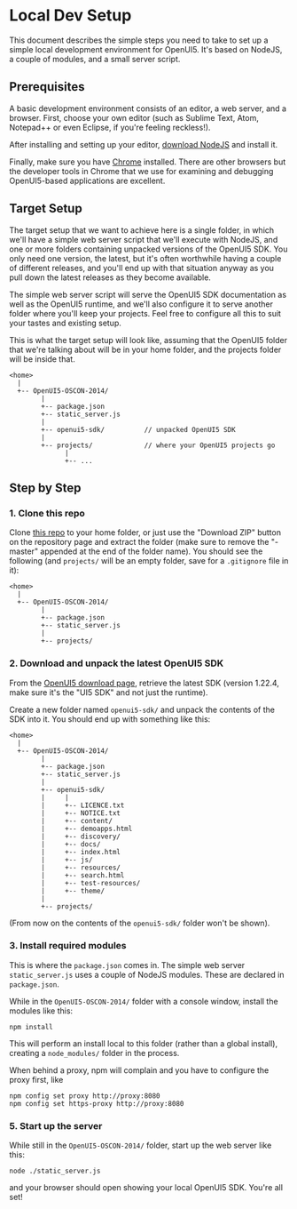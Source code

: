 # Local Dev Setup

This document describes the simple steps you need to take
to set up a simple local development environment for OpenUI5.
It's based on NodeJS, a couple of modules, and a small server
script.

## Prerequisites

A basic development environment consists of an editor, a web
server, and a browser. First, choose your own editor
(such as Sublime Text, Atom, Notepad++ or even Eclipse, if you're
feeling reckless!).

After installing and setting up your editor, [download NodeJS](http://nodejs.org/download/)
and install it.

Finally, make sure you have [Chrome](https://www.google.com/chrome/browser/)
installed. There are other browsers but the developer tools in Chrome
that we use for examining and debugging OpenUI5-based applications are
excellent.

## Target Setup

The target setup that we want to achieve here is a single folder, in
which we'll have a simple web server script that we'll execute with
NodeJS, and one or more folders containing unpacked versions of the
OpenUI5 SDK. You only need one version, the latest, but it's often
worthwhile having a couple of different releases, and you'll end up
with that situation anyway as you pull down the latest releases as
they become available.

The simple web server script will serve the OpenUI5 SDK documentation
as well as the OpenUI5 runtime, and we'll also configure it to serve
another folder where you'll keep your projects. Feel free to configure
all this to suit your tastes and existing setup.

This is what the target setup will look like, assuming that the OpenUI5
folder that we're talking about will be in your home folder, and the
projects folder will be inside that.

```
<home>
  |
  +-- OpenUI5-OSCON-2014/
        |
        +-- package.json
        +-- static_server.js
        |
        +-- openui5-sdk/          // unpacked OpenUI5 SDK
        |
        +-- projects/             // where your OpenUI5 projects go
              |
              +-- ...
```

## Step by Step

### 1. Clone this repo

Clone [this repo](https://github.com/BluefinSolutions/OpenUI5-OSCON-2014/)
to your home folder, or just use the "Download ZIP" button on the repository page and extract the folder (make sure to remove the "-master" appended at the end of the folder name). You should see the following
(and `projects/` will be an empty folder, save for a `.gitignore` file in it):

```
<home>
  |
  +-- OpenUI5-OSCON-2014/
        |
        +-- package.json
        +-- static_server.js
        |
        +-- projects/
```

### 2. Download and unpack the latest OpenUI5 SDK

From the [OpenUI5 download page](http://openui5.org/download.html), retrieve the
latest SDK (version 1.22.4, make sure it's the "UI5 SDK" and not just the runtime).

Create a new folder named `openui5-sdk/`
and unpack the contents of the SDK into it. You should end up with something like
this:

```
<home>
  |
  +-- OpenUI5-OSCON-2014/
        |
        +-- package.json
        +-- static_server.js
        |
        +-- openui5-sdk/
        |     |
        |     +-- LICENCE.txt
        |     +-- NOTICE.txt
        |     +-- content/
        |     +-- demoapps.html
        |     +-- discovery/
        |     +-- docs/
        |     +-- index.html
        |     +-- js/
        |     +-- resources/
        |     +-- search.html
        |     +-- test-resources/
        |     +-- theme/
        |
        +-- projects/
```
(From now on the contents of the `openui5-sdk/` folder won't be shown).

### 3. Install required modules

This is where the `package.json` comes in. The simple web server
`static_server.js` uses a couple of NodeJS modules. These are declared
in `package.json`.

While in the `OpenUI5-OSCON-2014/` folder with a console window, install the modules like
this:

`npm install`

This will perform an install local to this folder (rather than a global install),
creating a `node_modules/` folder in the process.

When behind a proxy, npm will complain and you have to configure the proxy first, like
```
npm config set proxy http://proxy:8080
npm config set https-proxy http://proxy:8080
```

### 5. Start up the server

While still in the `OpenUI5-OSCON-2014/` folder, start up the web
server like this:

`node ./static_server.js`

and your browser should open showing your local OpenUI5 SDK. You're
all set!
